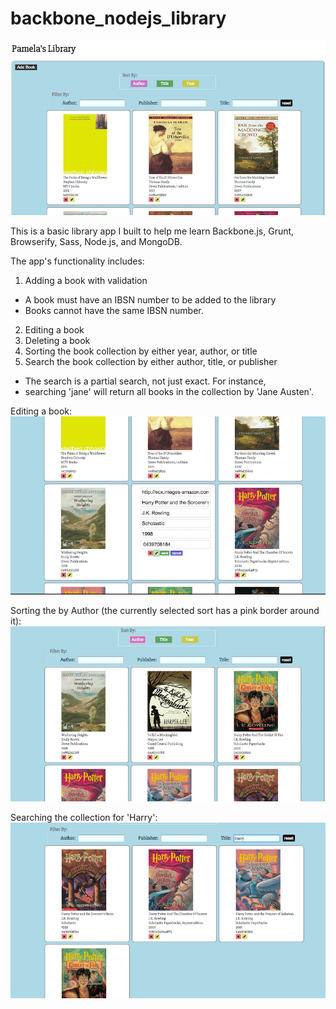# backbone_nodejs_library


![alt text](https://github.com/pswhisenhunt/backbone_nodejs_library/blob/master/node_bb_lib/library.png "Library App")

This is a basic library app I built to help me learn Backbone.js, Grunt, Browserify, Sass, Node.js, and MongoDB.

The app's functionality includes:
1. Adding a book with validation
 - A book must have an IBSN number to be added to the library
 - Books cannot have the same IBSN number.
2. Editing a book
3. Deleting a book
4. Sorting the book collection by either year, author, or title
5. Search the book collection by either author, title, or publisher
- The search is a partial search, not just exact. For instance,
- searching 'jane' will return all books in the collection by 'Jane Austen'.


Editing a book:
![alt text](https://github.com/pswhisenhunt/backbone_nodejs_library/blob/master/node_bb_lib/book-view.png "Library App - edit")

Sorting the by Author (the currently selected sort has a pink border around it):
![alt text](https://github.com/pswhisenhunt/backbone_nodejs_library/blob/master/node_bb_lib/sort.png "Library App - sort")

Searching the collection for 'Harry':
![alt text](https://github.com/pswhisenhunt/backbone_nodejs_library/blob/master/node_bb_lib/filter.png "Library App - search")
